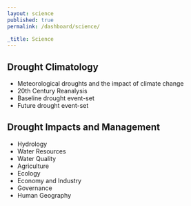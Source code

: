 ```yaml
---
layout: science
published: true
permalink: /dashboard/science/

_title: Science
---
```


## Drought Climatology

* Meteorological droughts and the impact of climate change
* 20th Century Reanalysis
* Baseline drought event-set
* Future drought event-set

## Drought Impacts and Management

* Hydrology
* Water Resources
* Water Quality
* Agriculture
* Ecology
* Economy and Industry
* Governance
* Human Geography